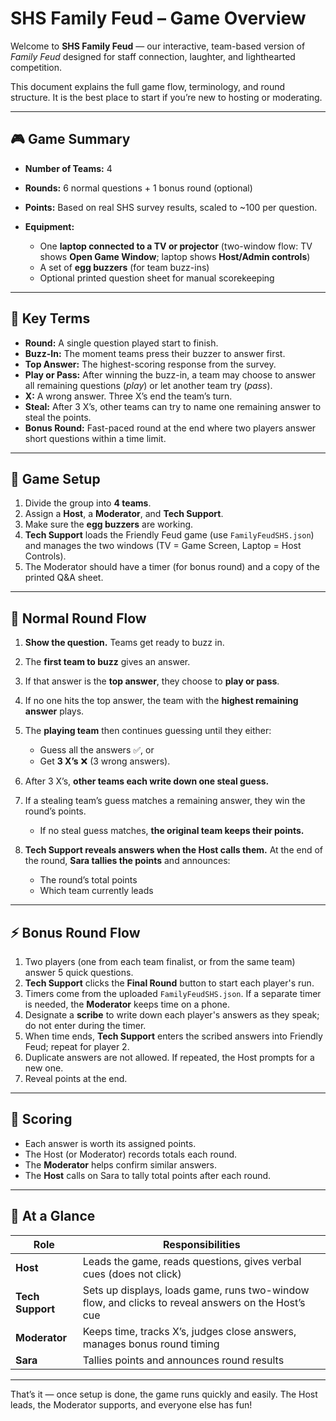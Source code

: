 # SHS Family Feud – Game Overview

Welcome to **SHS Family Feud** — our interactive, team-based version of *Family Feud* designed for staff connection, laughter, and lighthearted competition.

This document explains the full game flow, terminology, and round structure. It is the best place to start if you’re new to hosting or moderating.

---

## 🎮 Game Summary

* **Number of Teams:** 4
* **Rounds:** 6 normal questions + 1 bonus round (optional)
* **Points:** Based on real SHS survey results, scaled to ~100 per question.
* **Equipment:**

  * One **laptop connected to a TV or projector** (two-window flow: TV shows **Open Game Window**; laptop shows **Host/Admin controls**)
  * A set of **egg buzzers** (for team buzz-ins)
  * Optional printed question sheet for manual scorekeeping

---

## 🧩 Key Terms

* **Round:** A single question played start to finish.
* **Buzz-In:** The moment teams press their buzzer to answer first.
* **Top Answer:** The highest-scoring response from the survey.
* **Play or Pass:** After winning the buzz-in, a team may choose to answer all remaining questions (*play*) or let another team try (*pass*).
* **X:** A wrong answer. Three X’s end the team’s turn.
* **Steal:** After 3 X’s, other teams can try to name one remaining answer to steal the points.
* **Bonus Round:** Fast-paced round at the end where two players answer short questions within a time limit.

---

## 🏁 Game Setup

1. Divide the group into **4 teams**.
2. Assign a **Host**, a **Moderator**, and **Tech Support**.
3. Make sure the **egg buzzers** are working.
4. **Tech Support** loads the Friendly Feud game (use `FamilyFeudSHS.json`) and manages the two windows (TV = Game Screen, Laptop = Host Controls).
5. The Moderator should have a timer (for bonus round) and a copy of the printed Q&A sheet.

---

## 🔔 Normal Round Flow

1. **Show the question.** Teams get ready to buzz in.
2. The **first team to buzz** gives an answer.
3. If that answer is the **top answer**, they choose to **play or pass**.
4. If no one hits the top answer, the team with the **highest remaining answer** plays.
5. The **playing team** then continues guessing until they either:

   * Guess all the answers ✅, or
   * Get **3 X’s** ❌ (3 wrong answers).
6. After 3 X’s, **other teams each write down one steal guess.**
7. If a stealing team’s guess matches a remaining answer, they win the round’s points.

   * If no steal guess matches, **the original team keeps their points.**
8. **Tech Support reveals answers when the Host calls them.** At the end of the round, **Sara tallies the points** and announces:

   * The round’s total points
   * Which team currently leads

---

## ⚡ Bonus Round Flow

1. Two players (one from each team finalist, or from the same team) answer 5 quick questions.
2. **Tech Support** clicks the **Final Round** button to start each player's run.
3. Timers come from the uploaded `FamilyFeudSHS.json`. If a separate timer is needed, the **Moderator** keeps time on a phone.
4. Designate a **scribe** to write down each player's answers as they speak; do not enter during the timer.
5. When time ends, **Tech Support** enters the scribed answers into Friendly Feud; repeat for player 2.
6. Duplicate answers are not allowed. If repeated, the Host prompts for a new one.
7. Reveal points at the end.

---

## 🧠 Scoring

* Each answer is worth its assigned points.
* The Host (or Moderator) records totals each round.
* The **Moderator** helps confirm similar answers.
* The **Host** calls on Sara to tally total points after each round.

---

## 🧾 At a Glance

| Role          | Responsibilities                                                         |
| ------------- | ------------------------------------------------------------------------ |
| **Host**      | Leads the game, reads questions, gives verbal cues (does not click)      |
| **Tech Support** | Sets up displays, loads game, runs two-window flow, and clicks to reveal answers on the Host’s cue |
| **Moderator** | Keeps time, tracks X’s, judges close answers, manages bonus round timing |
| **Sara**      | Tallies points and announces round results                               |

---

That’s it — once setup is done, the game runs quickly and easily. The Host leads, the Moderator supports, and everyone else has fun!
